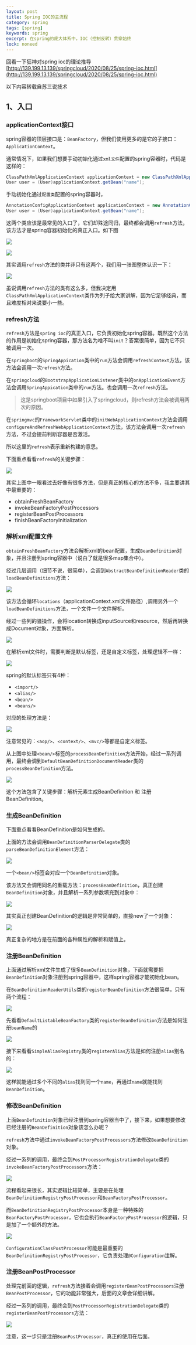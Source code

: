 ```yaml
---
layout: post
title: Spring IOC的主流程
category: spring
tags: [spring]
keywords: spring
excerpt: 在spring的庞大体系中，IOC（控制反转）贯穿始终
lock: noneed
---
```


回看一下狂神对spring ioc的理论推导 [http://139.199.13.139/springcloud/2020/08/25/spring-ioc.html](http://139.199.13.139/springcloud/2020/08/25/spring-ioc.html)

以下内容转载自苏三说技术

## 1、入口

### applicationContext接口

spring容器的顶层接口是：`BeanFactory`，但我们使用更多的是它的子接口：`ApplicationContext`。

通常情况下，如果我们想要手动初始化通过`xml文件`配置的spring容器时，代码是这样的：

```java
ClassPathXmlApplicationContext applicationContext = new ClassPathXmlApplicationContext("applicationContext.xml");
User user = (User)applicationContext.getBean("name");
```

手动初始化通过`配置类`配置的spring容器时，

```java
AnnotationConfigApplicationContext applicationContext = new AnnotationConfigApplicationContext(Config.class);
User user = (User)applicationContext.getBean("name");
```

这两个类应该是最常见的入口了，它们却殊途同归，最终都会调用`refresh`方法，该方法才是spring容器初始化的真正入口。如下图

![](\assets\images\2021\spring\application-context-refresh.png)

![](\assets\images\2021\spring\application-context-refresh-2.png)

其实调用`refresh`方法的类并非只有这两个，我们用一张图整体认识一下：

![](\assets\images\2021\spring\application-context-refresh-3.png)

虽说调用`refresh`方法的类有这么多，但我决定用`ClassPathXmlApplicationContext`类作为列子给大家讲解，因为它足够经典，而且难度相对来说要小一些。

### refresh方法

`refresh`方法是`spring ioc`的真正入口，它负责初始化spring容器。既然这个方法的作用是初始化spring容器，那方法名为啥不叫`init`？答案很简单，因为它不只被调用一次。

在`springboot`的`SpringAppication`类中的`run`方法会调用`refreshContext`方法，该方法会调用一次`refresh`方法。

在`springcloud`的`BootstrapApplicationListener`类中的`onApplicationEvent`方法会调用`SpringAppication`类中的`run`方法。也会调用一次`refresh`方法。

> 这是springboot项目中如果引入了springcloud，则refresh方法会被调用两次的原因。

在`springmvc`的`FrameworkServlet`类中的`initWebApplicationContext`方法会调用`configureAndRefreshWebApplicationContext`方法，该方法会调用一次`refresh`方法，不过会提前判断容器是否激活。

所以这里的`refresh`表示重新构建的意思。

下面重点看看`refresh`的关键步骤：

![](\assets\images\2021\spring\refresh-steps.png)

其实上图中一眼看过去好像有很多方法，但是真正的核心的方法不多，我主要讲其中最重要的：

- obtainFreshBeanFactory
- invokeBeanFactoryPostProcessors
- registerBeanPostProcessors
- finishBeanFactoryInitialization

### 解析xml配置文件

`obtainFreshBeanFactory`方法会解析xml的bean配置，生成`BeanDefinition`对象，并且注册到spring容器中（说白了就是很多map集合中）。

经过几层调用（细节不说，很简单），会调到`AbstractBeanDefinitionReader`类的`loadBeanDefinitions`方法：

![](\assets\images\2021\spring\application-context-refresh-4.png)

该方法会循环`locations`（applicationContext.xml文件路径）,调用另外一个`loadBeanDefinitions`方法，一个文件一个文件解析。

经过一些列的骚操作，会将location转换成inputSource和resource，然后再转换成Document对象，方面解析。

![](\assets\images\2021\spring\application-context-refresh-5.png)

在解析xml文件时，需要判断是默认标签，还是自定义标签，处理逻辑不一样：

![](\assets\images\2021\spring\application-context-refresh-6.png)

spring的默认标签只有4种：

- `<import/>`
- `<alias/>`
- `<bean/>`
- `<beans/>`

对应的处理方法是：

![](\assets\images\2021\spring\application-context-refresh-7.png)

注意常见的：`<aop/>`、`<context/>`、`<mvc/>`等都是自定义标签。

从上图中处理`<bean/>`标签的`processBeanDefinition`方法开始，经过一系列调用，最终会调到`DefaultBeanDefinitionDocumentReader`类的`processBeanDefinition`方法。

![](\assets\images\2021\spring\application-context-refresh-8.png)

这个方法包含了关键步骤：解析元素生成BeanDefinition 和 注册BeanDefinition。

### 生成BeanDefinition

下面重点看看BeanDefinition是如何生成的。

上面的方法会调用`BeanDefinitionParserDelegate`类的`parseBeanDefinitionElement`方法：

![](\assets\images\2021\spring\application-context-refresh-9.png)

一个`<bean/>`标签会对应一个`BeanDefinition`对象。

该方法又会调用同名的重载方法：`processBeanDefinition`，真正创建`BeanDefinition`对象，并且解析一系列参数填充到对象中：

![](\assets\images\2021\spring\application-context-refresh-10.png)

其实真正创建BeanDefinition的逻辑是非常简单的，直接new了一个对象：

![](\assets\images\2021\spring\application-context-refresh-11.png)

真正复杂的地方是在前面的各种属性的解析和赋值上。

### 注册BeanDefinition

上面通过解析xml文件生成了很多`BeanDefinition`对象，下面就需要把`BeanDefinition`对象注册到spring容器中，这样spring容器才能初始化bean。

在`BeanDefinitionReaderUtils`类的`registerBeanDefinition`方法很简单，只有两个流程：

![](\assets\images\2021\spring\application-context-refresh-12.png)

先看看`DefaultListableBeanFactory`类的`registerBeanDefinition`方法是如何注册`beanName`的

![](\assets\images\2021\spring\application-context-refresh-13.png)

接下来看看`SimpleAliasRegistry`类的`registerAlias`方法是如何注册`alias`别名的：

![](\assets\images\2021\spring\application-context-refresh-14.png)

这样就能通过多个不同的`alias`找到同一个`name`，再通过`name`就能找到`BeanDefinition`。

### 修改BeanDefinition

上面`BeanDefinition`对象已经注册到spring容器当中了，接下来，如果想要修改已经注册的`BeanDefinition`对象该怎么办呢？

`refresh`方法中通过`invokeBeanFactoryPostProcessors`方法修改`BeanDefinition`对象。

经过一系列的调用，最终会到`PostProcessorRegistrationDelegate`类的`invokeBeanFactoryPostProcessors`方法：

![](\assets\images\2021\spring\application-context-refresh-15.png)

流程看起来很长，其实逻辑比较简单，主要是在处理`BeanDefinitionRegistryPostProcessor`和`BeanFactoryPostProcessor`。

而`BeanDefinitionRegistryPostProcessor`本身是一种特殊的`BeanFactoryPostProcessor`，它也会执行`BeanFactoryPostProcessor`的逻辑，只是加了一个额外的方法。

![](\assets\images\2021\spring\application-context-refresh-16.png)

`ConfigurationClassPostProcessor`可能是最重要的`BeanDefinitionRegistryPostProcessor`，它负责处理`@Configuration`注解。

### 注册BeanPostProcessor

处理完前面的逻辑，`refresh`方法接着会调用`registerBeanPostProcessors`注册`BeanPostProcessor`，它的功能非常强大，后面的文章会详细讲解。

经过一系列的调用，最终会到`PostProcessorRegistrationDelegate`类的`registerBeanPostProcessors`方法：

![](\assets\images\2021\spring\application-context-refresh-17.png)

注意，这一步只是注册`BeanPostProcessor`，真正的使用在后面。





















